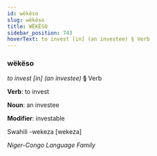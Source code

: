 ```yaml
---
id: wëkëso
slug: wëkëso
title: WËKËSO
sidebar_position: 743
hoverText: to invest [in] (an investee) § Verb
---
```


### wëkëso

*to invest [in] (an investee)* **§** Verb

**Verb**: to invest

**Noun**: an investee

**Modifier**: investable

Swahili -wekeza [wekeza]

*Niger-Congo Language Family*